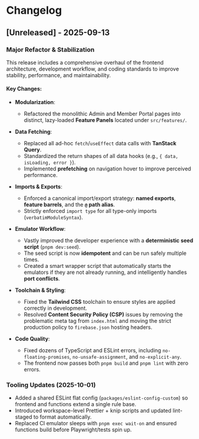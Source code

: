# Changelog

## [Unreleased] - 2025-09-13

### Major Refactor & Stabilization

This release includes a comprehensive overhaul of the frontend architecture, development workflow, and coding standards to improve stability, performance, and maintainability.

#### Key Changes:

-   **Modularization**:
    -   Refactored the monolithic Admin and Member Portal pages into distinct, lazy-loaded **Feature Panels** located under `src/features/`.

-   **Data Fetching**:
    -   Replaced all ad-hoc `fetch`/`useEffect` data calls with **TanStack Query**.
    -   Standardized the return shapes of all data hooks (e.g., `{ data, isLoading, error }`).
    -   Implemented **prefetching** on navigation hover to improve perceived performance.

-   **Imports & Exports**:
    -   Enforced a canonical import/export strategy: **named exports**, **feature barrels**, and the **`@` path alias**.
    -   Strictly enforced `import type` for all type-only imports (`verbatimModuleSyntax`).

-   **Emulator Workflow**:
    -   Vastly improved the developer experience with a **deterministic seed script** (`pnpm dev:seed`).
    -   The seed script is now **idempotent** and can be run safely multiple times.
    -   Created a smart wrapper script that automatically starts the emulators if they are not already running, and intelligently handles **port conflicts**.

-   **Toolchain & Styling**:
    -   Fixed the **Tailwind CSS** toolchain to ensure styles are applied correctly in development.
    -   Resolved **Content Security Policy (CSP)** issues by removing the problematic meta tag from `index.html` and moving the strict production policy to `firebase.json` hosting headers.

-   **Code Quality**:
    -   Fixed dozens of TypeScript and ESLint errors, including `no-floating-promises`, `no-unsafe-assignment`, and `no-explicit-any`.
    -   The frontend now passes both `pnpm build` and `pnpm lint` with zero errors.

### Tooling Updates (2025-10-01)

-   Added a shared ESLint flat config (`packages/eslint-config-custom`) so frontend and functions extend a single rule base.
-   Introduced workspace-level Prettier + knip scripts and updated lint-staged to format automatically.
-   Replaced CI emulator sleeps with `pnpm exec wait-on` and ensured functions build before Playwright/tests spin up.
